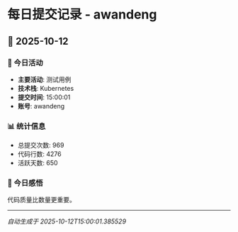 # 每日提交记录 - awandeng

## 📅 2025-10-12

### 🎯 今日活动
- **主要活动**: 测试用例
- **技术栈**: Kubernetes
- **提交时间**: 15:00:01
- **账号**: awandeng

### 📊 统计信息
- 总提交次数: 969
- 代码行数: 4276
- 活跃天数: 650

### 💭 今日感悟
代码质量比数量更重要。

---
*自动生成于 2025-10-12T15:00:01.385529*

